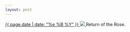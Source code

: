 ```yaml
---
layout: post
---
```


<p>
  <a href="/330">
    <time>{{ page.date | date: "%e %B %Y" }}</time>
    <img src="{{ site.assets_url }}/330.jpg">
  </a>
  Return of the Rose.
</p>

